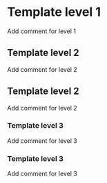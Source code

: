 # Template level 1

Add comment for level 1

## Template level 2

Add comment for level 2

## Template level 2

Add comment for level 2


### Template level 3

Add comment for level 3


### Template level 3

Add comment for level 3



